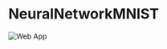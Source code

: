 # NeuralNetworkMNIST
![Web App](https://raw.githubusercontent.com/heitzlki/NeuralNetworkMNIST/main/assets/Eingef%C3%BCgtes%20Bild.png)
